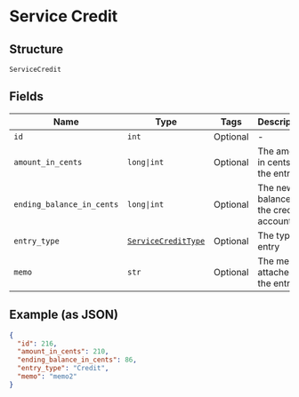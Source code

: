 
# Service Credit

## Structure

`ServiceCredit`

## Fields

| Name | Type | Tags | Description |
|  --- | --- | --- | --- |
| `id` | `int` | Optional | - |
| `amount_in_cents` | `long\|int` | Optional | The amount in cents of the entry |
| `ending_balance_in_cents` | `long\|int` | Optional | The new balance for the credit account |
| `entry_type` | [`ServiceCreditType`](../../doc/models/service-credit-type.md) | Optional | The type of entry |
| `memo` | `str` | Optional | The memo attached to the entry |

## Example (as JSON)

```json
{
  "id": 216,
  "amount_in_cents": 210,
  "ending_balance_in_cents": 86,
  "entry_type": "Credit",
  "memo": "memo2"
}
```

